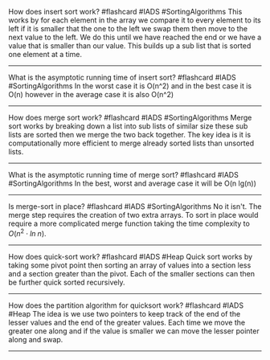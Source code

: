How does insert sort work? #flashcard #IADS #SortingAlgorithms
	This works by for each element in the array we compare it to every element to its left if it is smaller that the one to the left we swap them then move to the next value to the left. We do this until we have reached the end or we have a value that is smaller than our value. This builds up a sub list that is sorted one element at a time.

---
What is the asymptotic running time of insert sort? #flashcard #IADS #SortingAlgorithms 
	In the worst case it is O(n^2) and in the best case it is O(n) however in the average case it is also O(n^2)

---
How does merge sort work? #flashcard #IADS #SortingAlgorithms 
	Merge sort works by breaking down a list into sub lists of similar size these sub lists are sorted then we merge the two back together. The key idea is it is computationally more efficient to merge already sorted lists than unsorted lists.

---
What is the asymptotic running time of merge sort? #flashcard #IADS #SortingAlgorithms 
	In the best, worst and average case it will be O(n lg(n))

---
Is merge-sort in place? #flashcard #IADS #SortingAlgorithms 
	No it isn't. The merge step requires the creation of two extra arrays. To sort in place would require a more complicated merge function taking the time complexity to $O(n^2\cdot ln\hspace{3pt}n)$.

---
How does quick-sort work? #flashcard #IADS #Heap 
	Quick sort works by taking some pivot point then sorting an array of values into a section less and a section greater than the pivot. Each of the smaller sections can then be further quick sorted recursively.

---
How does the partition algorithm for quicksort work? #flashcard #IADS #Heap 
	The idea is we use two pointers to keep track of the end of the lesser values and the end of the greater values. Each time we move the greater one along and if the value is smaller we can move the lesser pointer along and swap. 

---
